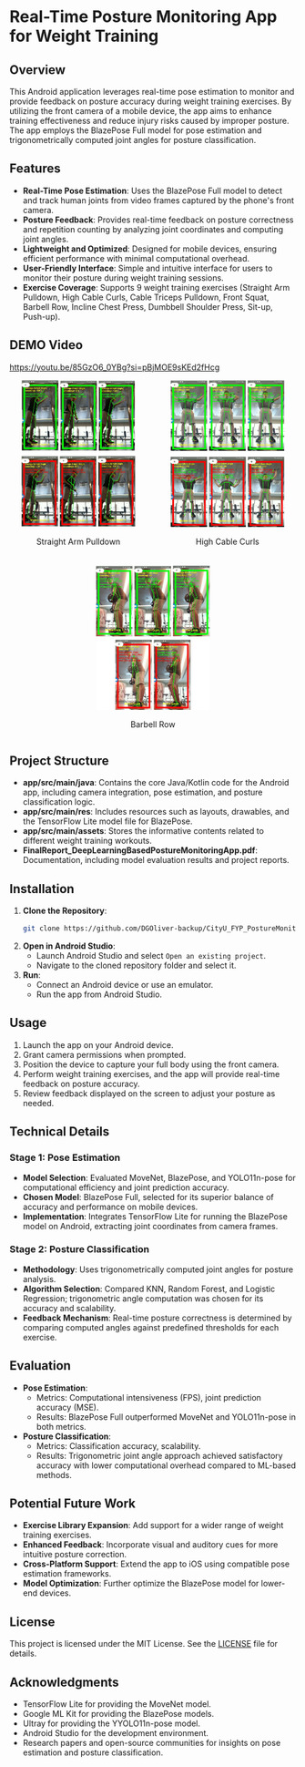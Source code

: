 # Real-Time Posture Monitoring App for Weight Training

## Overview
This Android application leverages real-time pose estimation to monitor and provide feedback on posture accuracy during weight training exercises. By utilizing the front camera of a mobile device, the app aims to enhance training effectiveness and reduce injury risks caused by improper posture. The app employs the BlazePose Full model for pose estimation and trigonometrically computed joint angles for posture classification.

## Features
- **Real-Time Pose Estimation**: Uses the BlazePose Full model to detect and track human joints from video frames captured by the phone's front camera.
- **Posture Feedback**: Provides real-time feedback on posture correctness and repetition counting by analyzing joint coordinates and computing joint angles.
- **Lightweight and Optimized**: Designed for mobile devices, ensuring efficient performance with minimal computational overhead.
- **User-Friendly Interface**: Simple and intuitive interface for users to monitor their posture during weight training sessions.
- **Exercise Coverage**: Supports 9 weight training exercises (Straight Arm Pulldown, High Cable Curls, Cable Triceps Pulldown, Front Squat, Barbell Row, Incline Chest Press, Dumbbell Shoulder Press, Sit-up, Push-up).

## DEMO Video
https://youtu.be/85GzO6_0YBg?si=pBjMOE9sKEd2fHcg

<div style="display: flex; justify-content: space-around; align-items: center; flex-wrap: wrap; gap: 20px;">
  <div style="text-align: center;">
    <img src="image/straight_arm_pulldown.jpg" alt="Straight Arm Pulldown" style="width: 200px; height: auto;"/>
    <p>Straight Arm Pulldown</p>
  </div>
  <div style="text-align: center;">
    <img src="image/high_cable_curls.jpg" alt="High Cable Curls" style="width: 200px; height: auto;"/>
    <p>High Cable Curls</p>
  </div>
  <div style="text-align: center;">
    <img src="image/barbell_row.jpg" alt="Barbell Row" style="width: 200px; height: auto;"/>
    <p>Barbell Row</p>
  </div>
</div>

## Project Structure
- **app/src/main/java**: Contains the core Java/Kotlin code for the Android app, including camera integration, pose estimation, and posture classification logic.
- **app/src/main/res**: Includes resources such as layouts, drawables, and the TensorFlow Lite model file for BlazePose.
- **app/src/main/assets**: Stores the informative contents related to different weight training workouts.
- **FinalReport_DeepLearningBasedPostureMonitoringApp.pdf**: Documentation, including model evaluation results and project reports.

## Installation
1. **Clone the Repository**:
   ```bash
   git clone https://github.com/DGOliver-backup/CityU_FYP_PostureMonitoringApp.git
   ```
2. **Open in Android Studio**:
   - Launch Android Studio and select `Open an existing project`.
   - Navigate to the cloned repository folder and select it.
3. **Run**:
   - Connect an Android device or use an emulator.
   - Run the app from Android Studio.

## Usage
1. Launch the app on your Android device.
2. Grant camera permissions when prompted.
3. Position the device to capture your full body using the front camera.
4. Perform weight training exercises, and the app will provide real-time feedback on posture accuracy.
5. Review feedback displayed on the screen to adjust your posture as needed.

## Technical Details
### Stage 1: Pose Estimation
- **Model Selection**: Evaluated MoveNet, BlazePose, and YOLO11n-pose for computational efficiency and joint prediction accuracy.
- **Chosen Model**: BlazePose Full, selected for its superior balance of accuracy and performance on mobile devices.
- **Implementation**: Integrates TensorFlow Lite for running the BlazePose model on Android, extracting joint coordinates from camera frames.

### Stage 2: Posture Classification
- **Methodology**: Uses trigonometrically computed joint angles for posture analysis.
- **Algorithm Selection**: Compared KNN, Random Forest, and Logistic Regression; trigonometric angle computation was chosen for its accuracy and scalability.
- **Feedback Mechanism**: Real-time posture correctness is determined by comparing computed angles against predefined thresholds for each exercise.

## Evaluation
- **Pose Estimation**:
  - Metrics: Computational intensiveness (FPS), joint prediction accuracy (MSE).
  - Results: BlazePose Full outperformed MoveNet and YOLO11n-pose in both metrics.
- **Posture Classification**:
  - Metrics: Classification accuracy, scalability.
  - Results: Trigonometric joint angle approach achieved satisfactory accuracy with lower computational overhead compared to ML-based methods.

## Potential Future Work
- **Exercise Library Expansion**: Add support for a wider range of weight training exercises.
- **Enhanced Feedback**: Incorporate visual and auditory cues for more intuitive posture correction.
- **Cross-Platform Support**: Extend the app to iOS using compatible pose estimation frameworks.
- **Model Optimization**: Further optimize the BlazePose model for lower-end devices.

## License
This project is licensed under the MIT License. See the [LICENSE](LICENSE) file for details.

## Acknowledgments
- TensorFlow Lite for providing the MoveNet model.
- Google ML Kit for providing the BlazePose models.
- Ultray for providing the YYOLO11n-pose model.
- Android Studio for the development environment.
- Research papers and open-source communities for insights on pose estimation and posture classification.
